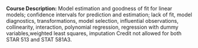 **Course Description:** Model estimation and goodness of fit for linear models; confidence intervals for prediction and estimation; lack of fit, model diagnostics, transformations, model selection, influential observations, collinearity, interaction, polynomial regression, regression with dummy variables,weighted least squares, imputation Credit not allowed for both STAR 513 and STAT 581A3.